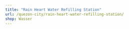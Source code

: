 ```yaml
---
title: "Rain Heart Water Refilling Station"
url: /quezon-city/rain-heart-water-refilling-station/
shop: Wasser
---
```

